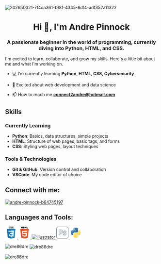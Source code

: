 ![202650321-7f4da361-f98f-4345-8df4-adf352a11322](https://github.com/user-attachments/assets/46f1f3c1-23fd-4a02-af27-a43c3a2821c6)


<h1 align="center">Hi 👋, I'm Andre Pinnock</h1>
<h3 align="center">A passionate beginner in the world of programming, currently diving into Python, HTML, and CSS.</h3>

<p>I'm excited to learn, collaborate, and grow my skills. Here's a little bit about me and what I'm working on.</p>

- 💻 I’m currently learning **Python, HTML, CSS, Cybersecurity**

- 🌱 Excited about web development and data science

- 📫 How to reach me **connect2andre@hotmail.com**

## Skills

### Currently Learning
- **Python**: Basics, data structures, simple projects
- **HTML**: Structure of web pages, basic tags, and forms
- **CSS**: Styling web pages, layout techniques

### Tools & Technologies
- **Git & GitHub**: Version control and collaboration
- **VSCode**: My code editor of choice

## Connect with me:
<p align="left">
<a href="https://linkedin.com/in/andre-pinnock-b64745197" target="blank"><img align="center" src="https://raw.githubusercontent.com/rahuldkjain/github-profile-readme-generator/master/src/images/icons/Social/linked-in-alt.svg" alt="andre-pinnock-b64745197" height="30" width="40" /></a>
</p>

## Languages and Tools:
<p align="left"> <a href="https://www.w3schools.com/css/" target="_blank" rel="noreferrer"> <img src="https://raw.githubusercontent.com/devicons/devicon/master/icons/css3/css3-original-wordmark.svg" alt="css3" width="40" height="40"/> </a> <a href="https://www.w3.org/html/" target="_blank" rel="noreferrer"> <img src="https://raw.githubusercontent.com/devicons/devicon/master/icons/html5/html5-original-wordmark.svg" alt="html5" width="40" height="40"/> </a> <a href="https://www.adobe.com/in/products/illustrator.html" target="_blank" rel="noreferrer"> <img src="https://www.vectorlogo.zone/logos/adobe_illustrator/adobe_illustrator-icon.svg" alt="illustrator" width="40" height="40"/> </a> <a href="https://www.photoshop.com/en" target="_blank" rel="noreferrer"> <img src="https://raw.githubusercontent.com/devicons/devicon/master/icons/photoshop/photoshop-line.svg" alt="photoshop" width="40" height="40"/> </a> <a href="https://www.python.org" target="_blank" rel="noreferrer"> <img src="https://raw.githubusercontent.com/devicons/devicon/master/icons/python/python-original.svg" alt="python" width="40" height="40"/> </a> </p>

<p><img align="left" src="https://github-readme-stats.vercel.app/api/top-langs?username=dre86dre&show_icons=true&locale=en&layout=compact" alt="dre86dre" /></p>

<p>&nbsp;<img align="center" src="https://github-readme-stats.vercel.app/api?username=dre86dre&show_icons=true&locale=en" alt="dre86dre" /></p>

<p><img align="center" src="https://github-readme-streak-stats.herokuapp.com/?user=dre86dre&" alt="dre86dre" /></p>
